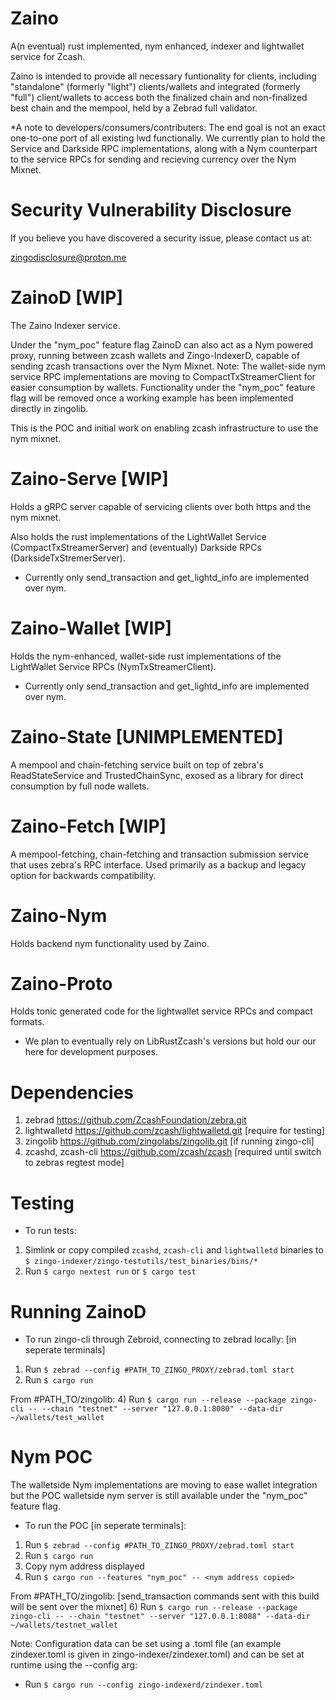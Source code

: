 # Zaino
A(n eventual) rust implemented, nym enhanced, indexer and lightwallet service for Zcash.

Zaino is intended to provide all necessary funtionality for clients, including "standalone" (formerly "light") clients/wallets and integrated (formerly "full") client/wallets to access both the finalized chain and non-finalized best chain and the mempool, held by a Zebrad full validator.

*A note to developers/consumers/contributers: The end goal is not an exact one-to-one port of all existing lwd functionaliy. We currently plan to hold the Service and Darkside RPC implementations, along with a Nym counterpart to the service RPCs for sending and recieving currency over the Nym Mixnet.

# Security Vulnerability Disclosure
If you believe you have discovered a security issue, please contact us at:

zingodisclosure@proton.me

# ZainoD [WIP]
The Zaino Indexer service.

Under the "nym_poc" feature flag ZainoD can also act as a Nym powered proxy, running between zcash wallets and Zingo-IndexerD, capable of sending zcash transactions over the Nym Mixnet. 
Note: The wallet-side nym service RPC implementations are moving to CompactTxStreamerClient for easier consumption by wallets. Functionality under the "nym_poc" feature flag will be removed once a working example has been implemented directly in zingolib.

This is the POC and initial work on enabling zcash infrastructure to use the nym mixnet.

# Zaino-Serve [WIP]
Holds a gRPC server capable of servicing clients over both https and the nym mixnet.

Also holds the rust implementations of the LightWallet Service (CompactTxStreamerServer) and (eventually) Darkside RPCs (DarksideTxStremerServer).

* Currently only send_transaction and get_lightd_info are implemented over nym.

# Zaino-Wallet [WIP]
Holds the nym-enhanced, wallet-side rust implementations of the LightWallet Service RPCs (NymTxStreamerClient).

* Currently only send_transaction and get_lightd_info are implemented over nym.

# Zaino-State [UNIMPLEMENTED]
A mempool and chain-fetching service built on top of zebra's ReadStateService and TrustedChainSync, exosed as a library for direct consumption by full node wallets.

# Zaino-Fetch [WIP]
A mempool-fetching, chain-fetching and transaction submission service that uses zebra's RPC interface. Used primarily as a backup and legacy option for backwards compatibility.

# Zaino-Nym
Holds backend nym functionality used by Zaino.

# Zaino-Proto
Holds tonic generated code for the lightwallet service RPCs and compact formats.

* We plan to eventually rely on LibRustZcash's versions but hold our our here for development purposes.


# Dependencies
1) zebrad <https://github.com/ZcashFoundation/zebra.git>
2) lightwalletd <https://github.com/zcash/lightwalletd.git> [require for testing]
3) zingolib <https://github.com/zingolabs/zingolib.git> [if running zingo-cli]
4) zcashd, zcash-cli <https://github.com/zcash/zcash> [required until switch to zebras regtest mode]


# Testing
- To run tests:
1) Simlink or copy compiled `zcashd`, `zcash-cli` and `lightwalletd` binaries to `$ zingo-indexer/zingo-testutils/test_binaries/bins/*`
3) Run `$ cargo nextest run` or `$ cargo test`

# Running ZainoD
- To run zingo-cli through Zebroid, connecting to zebrad locally: [in seperate terminals]
1) Run `$ zebrad --config #PATH_TO_ZINGO_PROXY/zebrad.toml start`
3) Run `$ cargo run`

From #PATH_TO/zingolib:
4) Run `$ cargo run --release --package zingo-cli -- --chain "testnet" --server "127.0.0.1:8080" --data-dir ~/wallets/test_wallet`

# Nym POC
The walletside Nym implementations are moving to ease wallet integration but the POC walletside nym server is still available under the "nym_poc" feature flag.
- To run the POC [in seperate terminals]:
1) Run `$ zebrad --config #PATH_TO_ZINGO_PROXY/zebrad.toml start`
3) Run `$ cargo run`
4) Copy nym address displayed
5) Run `$ cargo run --features "nym_poc" -- <nym address copied>`

From #PATH_TO/zingolib: [send_transaction commands sent with this build will be sent over the mixnet]
6) Run `$ cargo run --release --package zingo-cli -- --chain "testnet" --server "127.0.0.1:8088" --data-dir ~/wallets/testnet_wallet`

Note:
Configuration data can be set using a .toml file (an example zindexer.toml is given in zingo-indexer/zindexer.toml) and can be set at runtime using the --config arg:
- Run `$ cargo run --config zingo-indexerd/zindexer.toml`

